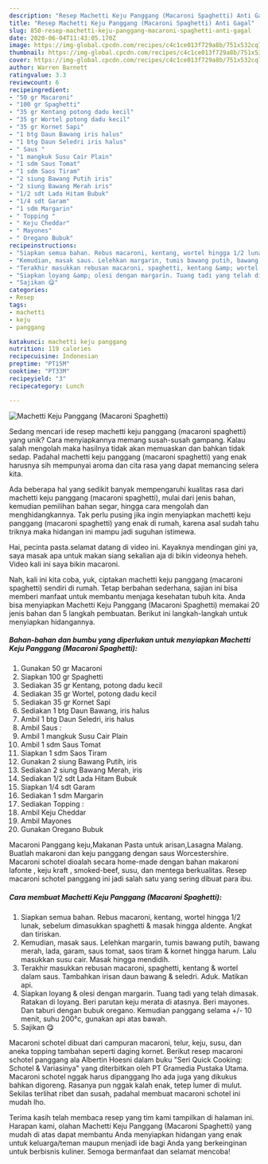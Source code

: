```yaml
---
description: "Resep Machetti Keju Panggang (Macaroni Spaghetti) Anti Gagal"
title: "Resep Machetti Keju Panggang (Macaroni Spaghetti) Anti Gagal"
slug: 850-resep-machetti-keju-panggang-macaroni-spaghetti-anti-gagal
date: 2020-06-04T11:43:05.170Z
image: https://img-global.cpcdn.com/recipes/c4c1ce013f729a8b/751x532cq70/machetti-keju-panggang-macaroni-spaghetti-foto-resep-utama.jpg
thumbnail: https://img-global.cpcdn.com/recipes/c4c1ce013f729a8b/751x532cq70/machetti-keju-panggang-macaroni-spaghetti-foto-resep-utama.jpg
cover: https://img-global.cpcdn.com/recipes/c4c1ce013f729a8b/751x532cq70/machetti-keju-panggang-macaroni-spaghetti-foto-resep-utama.jpg
author: Warren Barnett
ratingvalue: 3.3
reviewcount: 6
recipeingredient:
- "50 gr Macaroni"
- "100 gr Spaghetti"
- "35 gr Kentang potong dadu kecil"
- "35 gr Wortel potong dadu kecil"
- "35 gr Kornet Sapi"
- "1 btg Daun Bawang iris halus"
- "1 btg Daun Seledri iris halus"
- " Saus "
- "1 mangkuk Susu Cair Plain"
- "1 sdm Saus Tomat"
- "1 sdm Saos Tiram"
- "2 siung Bawang Putih iris"
- "2 siung Bawang Merah iris"
- "1/2 sdt Lada Hitam Bubuk"
- "1/4 sdt Garam"
- "1 sdm Margarin"
- " Topping "
- " Keju Cheddar"
- " Mayones"
- " Oregano Bubuk"
recipeinstructions:
- "Siapkan semua bahan. Rebus macaroni, kentang, wortel hingga 1/2 lunak, sebelum dimasukkan spaghetti &amp; masak hingga aldente. Angkat dan tiriskan."
- "Kemudian, masak saus. Lelehkan margarin, tumis bawang putih, bawang merah, lada, garam, saus tomat, saos tiram &amp; kornet hingga harum. Lalu masukkan susu cair. Masak hingga mendidih."
- "Terakhir masukkan rebusan macaroni, spaghetti, kentang &amp; wortel dalam saus. Tambahkan irisan daun bawang &amp; seledri. Aduk. Matikan api."
- "Siapkan loyang &amp; olesi dengan margarin. Tuang tadi yang telah dimasak. Ratakan di loyang. Beri parutan keju merata di atasnya. Beri mayones. Dan taburi dengan bubuk oregano. Kemudian panggang selama +/- 10 menit, suhu 200°c, gunakan api atas bawah."
- "Sajikan 😋"
categories:
- Resep
tags:
- machetti
- keju
- panggang

katakunci: machetti keju panggang 
nutrition: 119 calories
recipecuisine: Indonesian
preptime: "PT15M"
cooktime: "PT33M"
recipeyield: "3"
recipecategory: Lunch

---
```



![Machetti Keju Panggang (Macaroni Spaghetti)](https://img-global.cpcdn.com/recipes/c4c1ce013f729a8b/751x532cq70/machetti-keju-panggang-macaroni-spaghetti-foto-resep-utama.jpg)

Sedang mencari ide resep machetti keju panggang (macaroni spaghetti) yang unik? Cara menyiapkannya memang susah-susah gampang. Kalau salah mengolah maka hasilnya tidak akan memuaskan dan bahkan tidak sedap. Padahal machetti keju panggang (macaroni spaghetti) yang enak harusnya sih mempunyai aroma dan cita rasa yang dapat memancing selera kita.

Ada beberapa hal yang sedikit banyak mempengaruhi kualitas rasa dari machetti keju panggang (macaroni spaghetti), mulai dari jenis bahan, kemudian pemilihan bahan segar, hingga cara mengolah dan menghidangkannya. Tak perlu pusing jika ingin menyiapkan machetti keju panggang (macaroni spaghetti) yang enak di rumah, karena asal sudah tahu triknya maka hidangan ini mampu jadi suguhan istimewa.

Hai, pecinta pasta.selamat datang di video ini. Kayaknya mendingan gini ya, saya masak apa untuk makan siang sekalian aja di bikin videonya heheh. Video kali ini saya bikin macaroni.


Nah, kali ini kita coba, yuk, ciptakan machetti keju panggang (macaroni spaghetti) sendiri di rumah. Tetap berbahan sederhana, sajian ini bisa memberi manfaat untuk membantu menjaga kesehatan tubuh kita. Anda bisa menyiapkan Machetti Keju Panggang (Macaroni Spaghetti) memakai 20 jenis bahan dan 5 langkah pembuatan. Berikut ini langkah-langkah untuk menyiapkan hidangannya.

<!--inarticleads1-->

##### Bahan-bahan dan bumbu yang diperlukan untuk menyiapkan Machetti Keju Panggang (Macaroni Spaghetti):

1. Gunakan 50 gr Macaroni
1. Siapkan 100 gr Spaghetti
1. Sediakan 35 gr Kentang, potong dadu kecil
1. Sediakan 35 gr Wortel, potong dadu kecil
1. Sediakan 35 gr Kornet Sapi
1. Sediakan 1 btg Daun Bawang, iris halus
1. Ambil 1 btg Daun Seledri, iris halus
1. Ambil  Saus :
1. Ambil 1 mangkuk Susu Cair Plain
1. Ambil 1 sdm Saus Tomat
1. Siapkan 1 sdm Saos Tiram
1. Gunakan 2 siung Bawang Putih, iris
1. Sediakan 2 siung Bawang Merah, iris
1. Sediakan 1/2 sdt Lada Hitam Bubuk
1. Siapkan 1/4 sdt Garam
1. Sediakan 1 sdm Margarin
1. Sediakan  Topping :
1. Ambil  Keju Cheddar
1. Ambil  Mayones
1. Gunakan  Oregano Bubuk


Macaroni Panggang keju,Makanan Pasta untuk arisan,Lasagna Malang. Buatlah makaroni dan keju panggang dengan saus Worcestershire. Macaroni schotel dioalah secara home-made dengan bahan makaroni lafonte , keju kraft , smoked-beef, susu, dan mentega berkualitas. Resep macaroni schotel panggang ini jadi salah satu yang sering dibuat para ibu. 

<!--inarticleads2-->

##### Cara membuat Machetti Keju Panggang (Macaroni Spaghetti):

1. Siapkan semua bahan. Rebus macaroni, kentang, wortel hingga 1/2 lunak, sebelum dimasukkan spaghetti &amp; masak hingga aldente. Angkat dan tiriskan.
1. Kemudian, masak saus. Lelehkan margarin, tumis bawang putih, bawang merah, lada, garam, saus tomat, saos tiram &amp; kornet hingga harum. Lalu masukkan susu cair. Masak hingga mendidih.
1. Terakhir masukkan rebusan macaroni, spaghetti, kentang &amp; wortel dalam saus. Tambahkan irisan daun bawang &amp; seledri. Aduk. Matikan api.
1. Siapkan loyang &amp; olesi dengan margarin. Tuang tadi yang telah dimasak. Ratakan di loyang. Beri parutan keju merata di atasnya. Beri mayones. Dan taburi dengan bubuk oregano. Kemudian panggang selama +/- 10 menit, suhu 200°c, gunakan api atas bawah.
1. Sajikan 😋


Macaroni schotel dibuat dari campuran macaroni, telur, keju, susu, dan aneka topping tambahan seperti daging kornet. Berikut resep macaroni schotel panggang ala Albertin Hoesni dalam buku &#34;Seri Quick Cooking: Schotel &amp; Variasinya&#34; yang diterbitkan oleh PT Gramedia Pustaka Utama. Macaroni schotel nggak harus dipanggang lho ada juga yang dikukus bahkan digoreng. Rasanya pun nggak kalah enak, tetep lumer di mulut. Sekilas terlihat ribet dan susah, padahal membuat macaroni schotel ini mudah lho. 

Terima kasih telah membaca resep yang tim kami tampilkan di halaman ini. Harapan kami, olahan Machetti Keju Panggang (Macaroni Spaghetti) yang mudah di atas dapat membantu Anda menyiapkan hidangan yang enak untuk keluarga/teman maupun menjadi ide bagi Anda yang berkeinginan untuk berbisnis kuliner. Semoga bermanfaat dan selamat mencoba!
